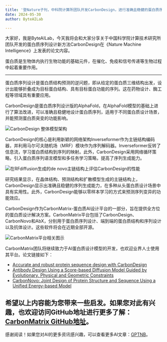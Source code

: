 ```yaml
---
title: '登Nature子刊，中科院计算所团队开发CarbonDesign，进行准确且稳健的蛋白质序列设计'
date: 2024-05-30
author: ByteAILab

---
```


大家好，我是ByteAILab，今天我将会和大家分享关于中国科学院计算技术研究所团队开发的蛋白质序列设计新方法CarbonDesign在《Nature Machine Intelligence》上发表的论文内容。

蛋白质是生物体内执行生物功能的基础元件，在催化、免疫和信号传递等生物过程中起着重要作用。

---
蛋白质序列设计是蛋白质结构预测的逆问题，即从给定的蛋白质三维结构出发，设计出能够折叠成为目标蛋白结构、具有目标蛋白功能的序列。这在药物设计、酶工程等领域具有重要应用。

CarbonDesign是蛋白质序列设计版的AlphaFold，在AlphaFold模型的基础上进行了算法改进，可以准确且稳健地设计蛋白质序列，适用于不同蛋白质设计场景，并能预测蛋白质突变的功能影响。

![CarbonDesign 整体模型架构](https://image.jiqizhixin.com/uploads/editor/e5222dae-c700-4f42-a7fd-4257e6bfb856/640.png)

CarbonDesign的核心是利用新颖的网络架构Inverseformer作为主链结构编码器，并利用马尔可夫随机场（MRF）模块作为序列解码器。Inverseformer反转了信息流，学习蛋白质结构到序列的映射。此外，CarbonDesign采用网络循环策略，引入蛋白质序列语言模型和多任务学习策略，提高了序列生成能力。

![在RFdiffusion生成的de novo主链结构上评估CarbonDesign的性能](https://image.jiqizhixin.com/uploads/editor/101102e7-bfc7-4f07-b7a0-427fed99eb7e/640.png)

研究结果显示，在晶体结构、预测结构和扩散模型生成的主链结构上，CarbonDesign显示出准确且稳健的序列生成能力，在多种从头蛋白质设计场景中具有实用性。此外，CarbonDesign能够以零样本学习的方式来预测序列变异的功能效应。

CarbonDesign作为CarbonMatrix-蛋白质AI设计平台的一部分，旨在提供全方位的蛋白质设计解决方案。CarbonMatrix平台包括了CarbonDesign、CarbonNovo和AbX，分别用于蛋白质序列设计、端到端的蛋白质结构和序列设计以及抗体设计。这些软件将会在近期全部开源。

![CarbonMatrix平台相关图示](https://image.jiqizhixin.com/uploads/editor/82d476b4-a542-47b0-a314-73013a7659b9/640.png)

CarbonMatrix团队将继续致力于AI蛋白质设计模型的开发，也欢迎业界人士使用其平台。论文链接如下：

- [Accurate and robust protein sequence design with CarbonDesign](https://doi.org/10.1038/s42256-024-00838-2)
- [Antibody Design Using a Score-based Diffusion Model Guided by Evolutionary, Physical and Geometric Constraints](https://icml.cc/virtual/2024/poster/35143)
- [CarbonNovo: Joint Design of Protein Structure and Sequence Using a Unified Energy-based Model](https://icml.cc/virtual/2024/poster/34533)

希望以上内容能为您带来一些启发。如果您对此有兴趣，也欢迎访问GitHub地址进行更多了解：[CarbonMatrix GitHub地址](https://github.com/zhanghaicang/carbonmatrix_public)。
---
感谢阅读！如果您对AI的更多资讯感兴趣，可以查看更多AI文章：[GPTNB](https://gptnb.com)。